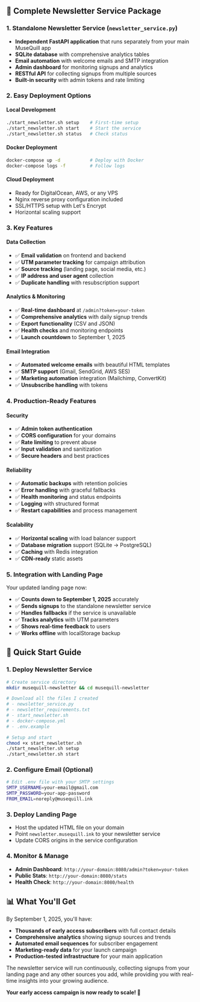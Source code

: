 ## 🎯 **Complete Newsletter Service Package**

### **1. Standalone Newsletter Service** (`newsletter_service.py`)
- **Independent FastAPI application** that runs separately from your main MuseQuill app
- **SQLite database** with comprehensive analytics tables
- **Email automation** with welcome emails and SMTP integration
- **Admin dashboard** for monitoring signups and analytics
- **RESTful API** for collecting signups from multiple sources
- **Built-in security** with admin tokens and rate limiting

### **2. Easy Deployment Options**

#### **Local Development**
```bash
./start_newsletter.sh setup    # First-time setup
./start_newsletter.sh start    # Start the service
./start_newsletter.sh status   # Check status
```

#### **Docker Deployment**
```bash
docker-compose up -d           # Deploy with Docker
docker-compose logs -f         # Follow logs
```

#### **Cloud Deployment**
- Ready for DigitalOcean, AWS, or any VPS
- Nginx reverse proxy configuration included
- SSL/HTTPS setup with Let's Encrypt
- Horizontal scaling support

### **3. Key Features**

#### **Data Collection**
- ✅ **Email validation** on frontend and backend
- ✅ **UTM parameter tracking** for campaign attribution
- ✅ **Source tracking** (landing page, social media, etc.)
- ✅ **IP address and user agent** collection
- ✅ **Duplicate handling** with resubscription support

#### **Analytics & Monitoring**
- ✅ **Real-time dashboard** at `/admin?token=your-token`
- ✅ **Comprehensive analytics** with daily signup trends
- ✅ **Export functionality** (CSV and JSON)
- ✅ **Health checks** and monitoring endpoints
- ✅ **Launch countdown** to September 1, 2025

#### **Email Integration**
- ✅ **Automated welcome emails** with beautiful HTML templates
- ✅ **SMTP support** (Gmail, SendGrid, AWS SES)
- ✅ **Marketing automation** integration (Mailchimp, ConvertKit)
- ✅ **Unsubscribe handling** with tokens

### **4. Production-Ready Features**

#### **Security**
- ✅ **Admin token authentication**
- ✅ **CORS configuration** for your domains
- ✅ **Rate limiting** to prevent abuse
- ✅ **Input validation** and sanitization
- ✅ **Secure headers** and best practices

#### **Reliability**
- ✅ **Automatic backups** with retention policies
- ✅ **Error handling** with graceful fallbacks
- ✅ **Health monitoring** and status endpoints
- ✅ **Logging** with structured format
- ✅ **Restart capabilities** and process management

#### **Scalability**
- ✅ **Horizontal scaling** with load balancer support
- ✅ **Database migration** support (SQLite → PostgreSQL)
- ✅ **Caching** with Redis integration
- ✅ **CDN-ready** static assets

### **5. Integration with Landing Page**

Your updated landing page now:
- ✅ **Counts down to September 1, 2025** accurately
- ✅ **Sends signups** to the standalone newsletter service
- ✅ **Handles fallbacks** if the service is unavailable
- ✅ **Tracks analytics** with UTM parameters
- ✅ **Shows real-time feedback** to users
- ✅ **Works offline** with localStorage backup

## 🚀 **Quick Start Guide**

### **1. Deploy Newsletter Service**
```bash
# Create service directory
mkdir musequill-newsletter && cd musequill-newsletter

# Download all the files I created
# - newsletter_service.py
# - newsletter_requirements.txt  
# - start_newsletter.sh
# - docker-compose.yml
# - .env.example

# Setup and start
chmod +x start_newsletter.sh
./start_newsletter.sh setup
./start_newsletter.sh start
```

### **2. Configure Email (Optional)**
```bash
# Edit .env file with your SMTP settings
SMTP_USERNAME=your-email@gmail.com
SMTP_PASSWORD=your-app-password
FROM_EMAIL=noreply@musequill.ink
```

### **3. Deploy Landing Page**
- Host the updated HTML file on your domain
- Point `newsletter.musequill.ink` to your newsletter service
- Update CORS origins in the service configuration

### **4. Monitor & Manage**
- **Admin Dashboard**: `http://your-domain:8080/admin?token=your-token`
- **Public Stats**: `http://your-domain:8080/stats`
- **Health Check**: `http://your-domain:8080/health`

## 📊 **What You'll Get**

By September 1, 2025, you'll have:
- **Thousands of early access subscribers** with full contact details
- **Comprehensive analytics** showing signup sources and trends
- **Automated email sequences** for subscriber engagement
- **Marketing-ready data** for your launch campaign
- **Production-tested infrastructure** for your main application

The newsletter service will run continuously, collecting signups from your landing page and any other sources you add, while providing you with real-time insights into your growing audience.

**Your early access campaign is now ready to scale! 🎉**